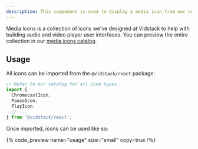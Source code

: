 ```yaml
---
description: This component is used to display a media icon from our collection.
---
```


Media Icons is a collection of icons we've designed at Vidstack to help with building audio and
video player user interfaces. You can preview the entire collection in our
[media icons catalog](/media-icons?lib=react).

## Usage

All icons can be imported from the `@vidstack/react` package:

```js
// Refer to our catalog for all icon types.
import {
  ChromecastIcon,
  PauseIcon,
  PlayIcon,
  // ...
} from '@vidstack/react';
```

Once imported, icons can be used like so:

{% code_preview name="usage" size="small" copy=true /%}

